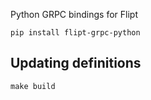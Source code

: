 Python GRPC bindings for Flipt

```
pip install flipt-grpc-python
```

## Updating definitions

```
make build
```
